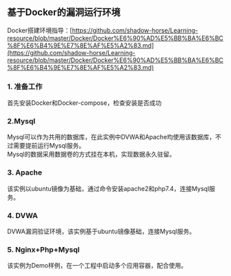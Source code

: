 ## 基于Docker的漏洞运行环境

Docker搭建环境指导：[https://github.com/shadow-horse/Learning-resource/blob/master/Docker/Docker%E6%90%AD%E5%BB%BA%E6%BC%8F%E6%B4%9E%E7%8E%AF%E5%A2%83.md](https://github.com/shadow-horse/Learning-resource/blob/master/Docker/Docker%E6%90%AD%E5%BB%BA%E6%BC%8F%E6%B4%9E%E7%8E%AF%E5%A2%83.md)

### 1. 准备工作 

首先安装Docker和Docker-compose，检查安装是否成功   

### 2.Mysql

Mysql可以作为共用的数据库，在此实例中DVWA和Apache均使用该数据库，不过需要提前运行Mysql服务。  
Mysql的数据采用数据卷的方式挂在本机，实现数据永久驻留。  

### 3. Apache

该实例以ubuntu镜像为基础，通过命令安装apache2和php7.4，连接Mysql服务。  


### 4. DVWA

DVWA漏洞验证环境，该实例基于ubuntu镜像基础，连接Mysql服务。  

### 5. Nginx+Php+Mysql 

该实例为Demo样例，在一个工程中启动多个应用容器，配合使用。  
